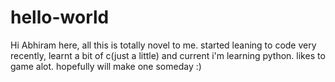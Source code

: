 # hello-world
Hi Abhiram here, all this is totally novel to me. started leaning to code very recently, learnt a bit of c(just a little) and current i'm learning python.
likes to game alot. hopefully will make one someday :)

